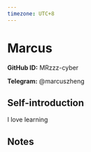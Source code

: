 ```yaml
---
timezone: UTC+8
---
```


# Marcus

**GitHub ID:** MRzzz-cyber

**Telegram:** @marcuszheng

## Self-introduction

I love learning

## Notes

<!-- Content_START -->


<!-- Content_END -->
